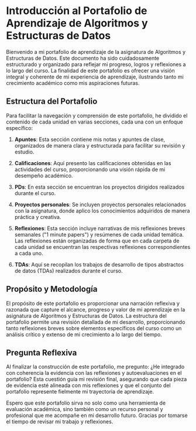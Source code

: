 # Introducción al Portafolio de Aprendizaje de Algoritmos y Estructuras de Datos

Bienvenido a mi portafolio de aprendizaje de la asignatura de Algoritmos y 
Estructuras de Datos. Este documento ha sido cuidadosamente estructurado y 
organizado para reflejar mi progreso, logros y reflexiones a lo largo del 
curso. La finalidad de este portafolio es ofrecer una visión integral y 
coherente de mi experiencia de aprendizaje, ilustrando tanto mi crecimiento 
académico como mis aspiraciones futuras.

## Estructura del Portafolio

Para facilitar la navegación y comprensión de este portafolio, he dividido el 
contenido de cada unidad en varias secciones, cada una con un enfoque específico:

1. **Apuntes**: Esta sección contiene mis notas y apuntes de clase, organizados 
   de manera clara y estructurada para facilitar su revisión y estudio.

2. **Calificaciones**: Aquí presento las calificaciones obtenidas en las 
   actividades del curso, proporcionando una visión rápida de mi desempeño 
   académico.

3. **PDs**: En esta sección se encuentran los proyectos dirigidos
   realizados durante el curso.

4. **Proyectos personales**: Se incluyen proyectos personales relacionados con 
   la asignatura, donde aplico los conocimientos adquiridos de manera práctica 
   y creativa.

5. **Reflexiones**: Esta sección incluye narrativas de mis reflexiones breves 
   semanales ("1 minute papers") y resúmenes de cada unidad temática. Las 
   reflexiones están organizadas de forma que en cada carpeta de cada unidad 
   se encuentran las respectivas reflexiones correspondientes a cada uno.

6. **TDAs**: Aquí se recopilan los trabajos de desarrollo de tipos abstractos 
   de datos (TDAs) realizados durante el curso.

## Propósito y Metodología

El propósito de este portafolio es proporcionar una narración reflexiva y 
razonada que capture el alcance, progreso y valor de mi aprendizaje en la 
asignatura de Algoritmos y Estructuras de Datos. La estructura del portafolio 
permite una revisión detallada de mi desarrollo, proporcionando tanto 
reflexiones breves sobre elementos específicos del curso como un análisis 
crítico y extenso de mi crecimiento a lo largo del tiempo.

## Pregunta Reflexiva

Al finalizar la construcción de este portafolio, me pregunto: ¿He integrado 
con coherencia la evidencia con las reflexiones y autoevaluaciones en el 
portafolio? Esta cuestión guía mi revisión final, asegurando que cada pieza 
de evidencia esté alineada con mis reflexiones y que el conjunto del 
portafolio represente fielmente mi trayectoria de aprendizaje.

Espero que este portafolio sirva no solo como una herramienta de evaluación 
académica, sino también como un recurso personal y profesional que me 
acompañe en mi desarrollo futuro. Gracias por tomarse el tiempo de revisar 
mi trabajo y reflexiones.
